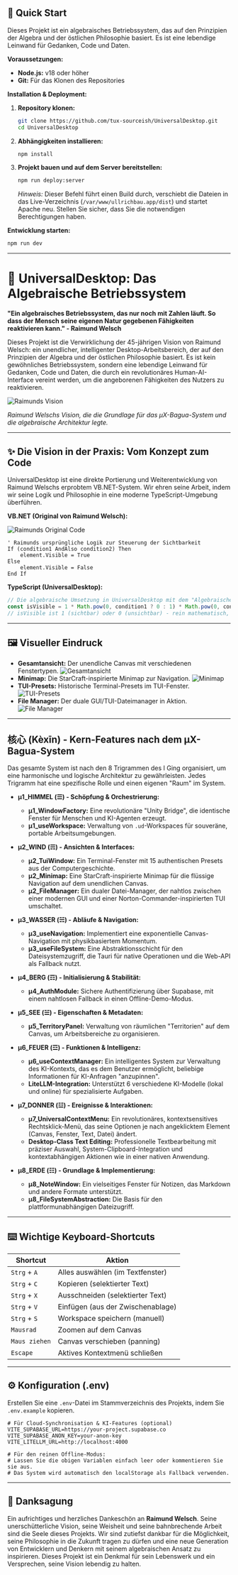 ## 🚀 Quick Start

Dieses Projekt ist ein algebraisches Betriebssystem, das auf den Prinzipien der Algebra und der östlichen Philosophie basiert. Es ist eine lebendige Leinwand für Gedanken, Code und Daten.

**Voraussetzungen:**
*   **Node.js:** v18 oder höher
*   **Git:** Für das Klonen des Repositories

**Installation & Deployment:**

1.  **Repository klonen:**
    ```bash
    git clone https://github.com/tux-sourceish/UniversalDesktop.git
    cd UniversalDesktop
    ```
2.  **Abhängigkeiten installieren:**
    ```bash
    npm install
    ```
3.  **Projekt bauen und auf dem Server bereitstellen:**
    ```bash
    npm run deploy:server
    ```
    *Hinweis:* Dieser Befehl führt einen Build durch, verschiebt die Dateien in das Live-Verzeichnis (`/var/www/ullrichbau.app/dist`) und startet Apache neu. Stellen Sie sicher, dass Sie die notwendigen Berechtigungen haben.

**Entwicklung starten:**
```bash
npm run dev
```

---

# 🌌 UniversalDesktop: Das Algebraische Betriebssystem

**"Ein algebraisches Betriebssystem, das nur noch mit Zahlen läuft. So dass der Mensch seine eigenen Natur gegebenen Fähigkeiten reaktivieren kann." - Raimund Welsch**

Dieses Projekt ist die Verwirklichung der 45-jährigen Vision von Raimund Welsch: ein unendlicher, intelligenter Desktop-Arbeitsbereich, der auf den Prinzipien der Algebra und der östlichen Philosophie basiert. Es ist kein gewöhnliches Betriebssystem, sondern eine lebendige Leinwand für Gedanken, Code und Daten, die durch ein revolutionäres Human-AI-Interface vereint werden, um die angeborenen Fähigkeiten des Nutzers zu reaktivieren.

![Raimunds Vision](screenshots/photo_2025-08-19_00-50-11.jpg)

*Raimund Welschs Vision, die die Grundlage für das µX-Bagua-System und die algebraische Architektur legte.*

---

## ✨ Die Vision in der Praxis: Vom Konzept zum Code

UniversalDesktop ist eine direkte Portierung und Weiterentwicklung von Raimund Welschs erprobtem VB.NET-System. Wir ehren seine Arbeit, indem wir seine Logik und Philosophie in eine moderne TypeScript-Umgebung überführen.

**VB.NET (Original von Raimund Welsch):**

![Raimunds Original Code](screenshots/µ09_Raimund-Screenshot-1.jpg)

```vbnet
' Raimunds ursprüngliche Logik zur Steuerung der Sichtbarkeit
If (condition1 AndAlso condition2) Then
    element.Visible = True
Else
    element.Visible = False
End If
```

**TypeScript (UniversalDesktop):**
```typescript
// Die algebraische Umsetzung in UniversalDesktop mit dem "Algebraischen Transistor"
const isVisible = 1 * Math.pow(0, condition1 ? 0 : 1) * Math.pow(0, condition2 ? 0 : 1);
// isVisible ist 1 (sichtbar) oder 0 (unsichtbar) - rein mathematisch, ohne Verzweigungen.
```

---



## 🖼️ Visueller Eindruck

*   **Gesamtansicht:** Der unendliche Canvas mit verschiedenen Fenstertypen.
    ![Gesamtansicht](screenshots/µ09_UniversalDesktop_Uebersicht.png)
*   **Minimap:** Die StarCraft-inspirierte Minimap zur Navigation.
    ![Minimap](screenshots/µ2_Minimap.png)
*   **TUI-Presets:** Historische Terminal-Presets im TUI-Fenster.
    ![TUI-Presets](screenshots/µ2_TuiWindow_MS-DOS-Preset.png)
*   **File Manager:** Der duale GUI/TUI-Dateimanager in Aktion.
    ![File Manager](screenshots/µ2_FileManager_TUI-GUI.png)

---

## 核心 (Kèxīn) - Kern-Features nach dem µX-Bagua-System

Das gesamte System ist nach den 8 Trigrammen des I Ging organisiert, um eine harmonische und logische Architektur zu gewährleisten. Jedes Trigramm hat eine spezifische Rolle und einen eigenen "Raum" im System.

*   **µ1_HIMMEL (☰) - Schöpfung & Orchestrierung:**
    *   **µ1_WindowFactory:** Eine revolutionäre "Unity Bridge", die identische Fenster für Menschen und KI-Agenten erzeugt.
    *   **µ1_useWorkspace:** Verwaltung von `.ud`-Workspaces für souveräne, portable Arbeitsumgebungen.

*   **µ2_WIND (☴) - Ansichten & Interfaces:**
    *   **µ2_TuiWindow:** Ein Terminal-Fenster mit 15 authentischen Presets aus der Computergeschichte.
    *   **µ2_Minimap:** Eine StarCraft-inspirierte Minimap für die flüssige Navigation auf dem unendlichen Canvas.
    *   **µ2_FileManager:** Ein dualer Datei-Manager, der nahtlos zwischen einer modernen GUI und einer Norton-Commander-inspirierten TUI umschaltet.

*   **µ3_WASSER (☵) - Abläufe & Navigation:**
    *   **µ3_useNavigation:** Implementiert eine exponentielle Canvas-Navigation mit physikbasiertem Momentum.
    *   **µ3_useFileSystem:** Eine Abstraktionsschicht für den Dateisystemzugriff, die Tauri für native Operationen und die Web-API als Fallback nutzt.

*   **µ4_BERG (☶) - Initialisierung & Stabilität:**
    *   **µ4_AuthModule:** Sichere Authentifizierung über Supabase, mit einem nahtlosen Fallback in einen Offline-Demo-Modus.

*   **µ5_SEE (☱) - Eigenschaften & Metadaten:**
    *   **µ5_TerritoryPanel:** Verwaltung von räumlichen "Territorien" auf dem Canvas, um Arbeitsbereiche zu organisieren.

*   **µ6_FEUER (☲) - Funktionen & Intelligenz:**
    *   **µ6_useContextManager:** Ein intelligentes System zur Verwaltung des KI-Kontexts, das es dem Benutzer ermöglicht, beliebige Informationen für KI-Anfragen "anzupinnen".
    *   **LiteLLM-Integration:** Unterstützt 6 verschiedene KI-Modelle (lokal und online) für spezialisierte Aufgaben.

*   **µ7_DONNER (☳) - Ereignisse & Interaktionen:**
    *   **µ7_UniversalContextMenu:** Ein revolutionäres, kontextsensitives Rechtsklick-Menü, das seine Optionen je nach angeklicktem Element (Canvas, Fenster, Text, Datei) ändert.
    *   **Desktop-Class Text Editing:** Professionelle Textbearbeitung mit präziser Auswahl, System-Clipboard-Integration und kontextabhängigen Aktionen wie in einer nativen Anwendung.

*   **µ8_ERDE (☷) - Grundlage & Implementierung:**
    *   **µ8_NoteWindow:** Ein vielseitiges Fenster für Notizen, das Markdown und andere Formate unterstützt.
    *   **µ8_FileSystemAbstraction:** Die Basis für den plattformunabhängigen Dateizugriff.

---

## ⌨️ Wichtige Keyboard-Shortcuts

| Shortcut      | Aktion                               |
|---------------|--------------------------------------|
| `Strg` + `A`  | Alles auswählen (im Textfenster)     |
| `Strg` + `C`  | Kopieren (selektierter Text)         |
| `Strg` + `X`  | Ausschneiden (selektierter Text)     |
| `Strg` + `V`  | Einfügen (aus der Zwischenablage)    |
| `Strg` + `S`  | Workspace speichern (manuell)        |
| `Mausrad`     | Zoomen auf dem Canvas                |
| `Maus ziehen` | Canvas verschieben (panning)         |
| `Escape`      | Aktives Kontextmenü schließen        |

---

## ⚙️ Konfiguration (.env)

Erstellen Sie eine `.env`-Datei im Stammverzeichnis des Projekts, indem Sie `.env.example` kopieren.

```env
# Für Cloud-Synchronisation & KI-Features (optional)
VITE_SUPABASE_URL=https://your-project.supabase.co
VITE_SUPABASE_ANON_KEY=your-anon-key
VITE_LITELLM_URL=http://localhost:4000

# Für den reinen Offline-Modus:
# Lassen Sie die obigen Variablen einfach leer oder kommentieren Sie sie aus.
# Das System wird automatisch den localStorage als Fallback verwenden.
```

---

## 🙏 Danksagung

Ein aufrichtiges und herzliches Dankeschön an **Raimund Welsch**. Seine unerschütterliche Vision, seine Weisheit und seine bahnbrechende Arbeit sind die Seele dieses Projekts. Wir sind zutiefst dankbar für die Möglichkeit, seine Philosophie in die Zukunft tragen zu dürfen und eine neue Generation von Entwicklern und Denkern mit seinem algebraischen Ansatz zu inspirieren. Dieses Projekt ist ein Denkmal für sein Lebenswerk und ein Versprechen, seine Vision lebendig zu halten.